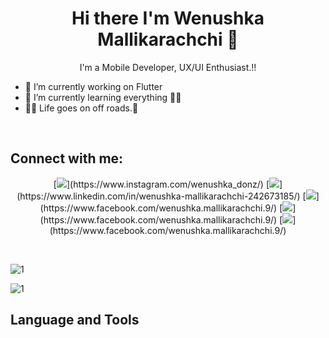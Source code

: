 <h1 align='center'>
Hi there  I'm Wenushka Mallikarachchi 👋
</h1>

<p align='center'>
 I'm a Mobile Developer, UX/UI Enthusiast.!!
</p>


- 🔭 I’m currently working on Flutter
- 🌱 I’m currently learning everything 🧗‍♀️
- 👨‍🔧 Life goes on off roads.🚙
<br>

## Connect with me:
<p align = "center">
[<img src = "https://img.shields.io/badge/instagram-%23E4405F.svg?&style=for-the-badge&logo=instagram&logoColor=white">](https://www.instagram.com/wenushka_donz/)
[<img src = "https://img.shields.io/badge/LinkedIn-0077B5?style=for-the-badge&logo=linkedin&logoColor=white" />](https://www.linkedin.com/in/wenushka-mallikarachchi-242673185/) 
[<img src="https://img.shields.io/badge/facebook-%231877F2.svg?&style=for-the-badge&logo=facebook&logoColor=white" />](https://www.facebook.com/wenushka.mallikarachchi.9/)
[<img src="https://img.shields.io/badge/Dribbble-EA4C89?style=for-the-badge&logo=dribbble&logoColor=white" />](https://www.facebook.com/wenushka.mallikarachchi.9/) 
[<img src="https://img.shields.io/badge/-Behance-blue?style=for-the-badge&logo=behance&logoColor=white" />](https://www.facebook.com/wenushka.mallikarachchi.9/)  
</p>
<br/>

![1](https://github-readme-stats.vercel.app/api/top-langs/?username=wenushkamallikarachchi&show_icons=true&theme=radical)
<br/>

![1](https://github-readme-stats.vercel.app/api?username=wenushkamallikarachchi&count_private=true&show_icons=true&theme=radical)

## Language and Tools
